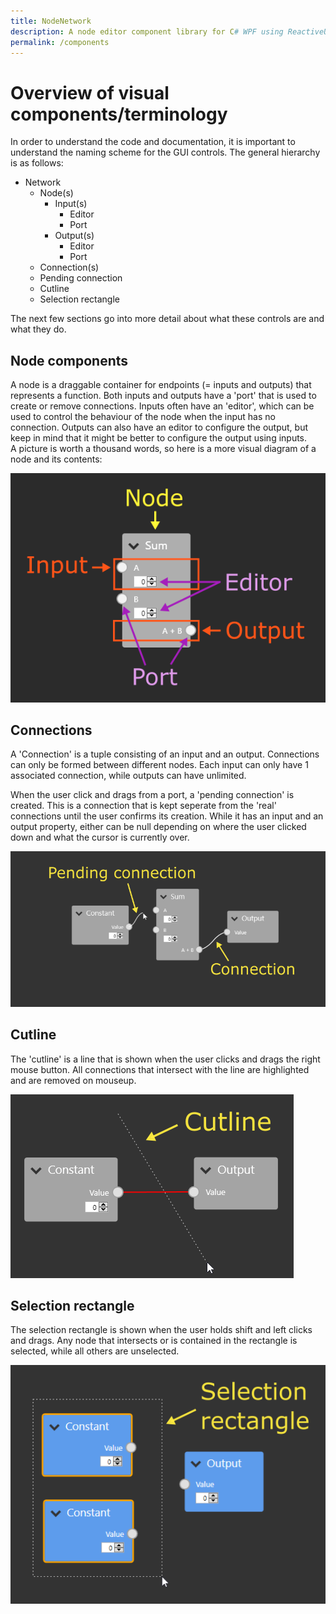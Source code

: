 ```yaml
---
title: NodeNetwork
description: A node editor component library for C# WPF using ReactiveUI.
permalink: /components
---
```


# Overview of visual components/terminology

In order to understand the code and documentation, it is important to understand the naming scheme for the GUI controls. The general hierarchy is as follows:

- Network
	- Node(s)
		- Input(s)
			- Editor
			- Port
		- Output(s)
			- Editor
			- Port
	- Connection(s)
	- Pending connection
	- Cutline
	- Selection rectangle

The next few sections go into more detail about what these controls are and what they do.

## Node components
A node is a draggable container for endpoints (= inputs and outputs) that represents a function.
Both inputs and outputs have a 'port' that is used to create or remove connections.
Inputs often have an 'editor', which can be used to control the behaviour of the node when the input has no connection. Outputs can also have an editor to configure the output, but keep in mind that it might be better to configure the output using inputs.  
A picture is worth a thousand words, so here is a more visual diagram of a node and its contents:

![](img/node_components.png)

## Connections
A 'Connection' is a tuple consisting of an input and an output. Connections can only be formed between different nodes. Each input can only have 1 associated connection, while outputs can have unlimited.

When the user click and drags from a port, a 'pending connection' is created. This is a connection that is kept seperate from the 'real' connections until the user confirms its creation. While it has an input and an output property, either can be null depending on where the user clicked down and what the cursor is currently over. 

![](img/connections.png)

## Cutline
The 'cutline' is a line that is shown when the user clicks and drags the right mouse button. All connections that intersect with the line are highlighted and are removed on mouseup.

![](img/cutline.png)

## Selection rectangle
The selection rectangle is shown when the user holds shift and left clicks and drags. Any node that intersects or is contained in the rectangle is selected, while all others are unselected.

![](img/selection_rectangle.png)

